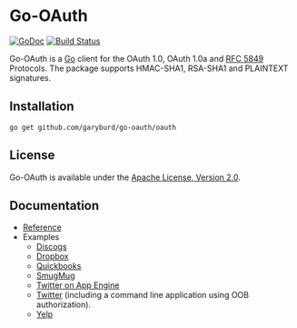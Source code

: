 # Go-OAuth

[![GoDoc](https://godoc.org/github.com/garyburd/go-oauth/oauth?status.svg)](https://godoc.org/github.com/garyburd/go-oauth/oauth)
[![Build Status](https://travis-ci.org/garyburd/go-oauth.svg?branch=master)](https://travis-ci.org/garyburd/go-oauth)

Go-OAuth is a [Go](http://golang.org/) client for the OAuth 1.0, OAuth 1.0a and
[RFC 5849](https://tools.ietf.org/html/rfc5849) Protocols. The package supports
HMAC-SHA1, RSA-SHA1 and PLAINTEXT signatures.

## Installation

    go get github.com/garyburd/go-oauth/oauth

## License

Go-OAuth is available under the [Apache License, Version 2.0](http://www.apache.org/licenses/LICENSE-2.0.html).

## Documentation
    
- [Reference](http://godoc.org/github.com/garyburd/go-oauth/oauth)
- Examples
    - [Discogs](http://github.com/garyburd/go-oauth/tree/master/examples/discogs)
    - [Dropbox](http://github.com/garyburd/go-oauth/tree/master/examples/dropbox)
    - [Quickbooks](http://github.com/garyburd/go-oauth/tree/master/examples/quickbooks)
    - [SmugMug](https://github.com/garyburd/go-oauth/tree/master/examples/smugmug)
    - [Twitter on App Engine](http://github.com/garyburd/go-oauth/tree/master/examples/appengine) 
    - [Twitter](http://github.com/garyburd/go-oauth/tree/master/examples/twitter) (including a command line application using OOB authorization).
    - [Yelp](https://github.com/garyburd/go-oauth/tree/master/examples/yelp)
